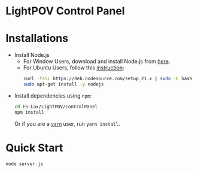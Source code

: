 # LightPOV Control Panel

# Installations
+ Install Node.js
    - For Window Users, download and install Node.js from [here](https://nodejs.org/en/download/).
    - For Ubuntu Users, follow this [instruction](https://github.com/nodesource/distributions?tab=readme-ov-file#using-ubuntu-2):
        ```bash
        curl -fsSL https://deb.nodesource.com/setup_21.x | sudo -E bash - &&\
        sudo apt-get install -y nodejs
        ```
+ Install dependencies using `npm`:
    ```bash
    cd ES-Lux/LightPOV/ControlPanel
    npm install
    ```
    Or if you are a [`yarn`](https://classic.yarnpkg.com/en/) user, run `yarn install`.

# Quick Start
```bash
node server.js
```
